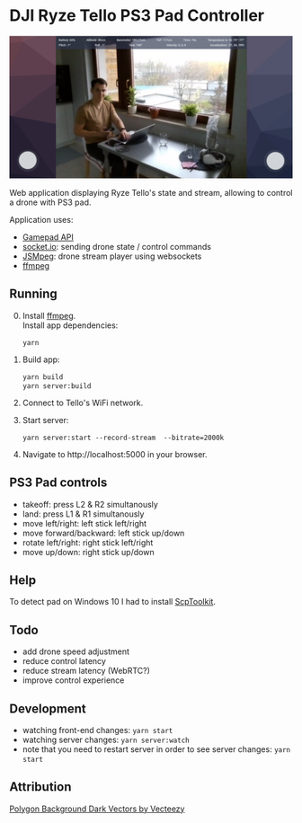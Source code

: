 # DJI Ryze Tello PS3 Pad Controller

![screenshot](https://raw.githubusercontent.com/jamOne-/tello-ps3-controller/master/screenshots/2019-11-13.png)

Web application displaying Ryze Tello's state and stream, allowing to control a drone with PS3 pad.

Application uses:

- [Gamepad API](https://developer.mozilla.org/en-US/docs/Web/API/Gamepad_API/Using_the_Gamepad_API)
- [socket.io](https://github.com/socketio/socket.io): sending drone state / control commands
- [JSMpeg](https://github.com/phoboslab/jsmpeg): drone stream player using websockets
- [ffmpeg](https://ffmpeg.org)

## Running

0. Install [ffmpeg](https://ffmpeg.org). \
   Install app dependencies:
   ```
   yarn
   ```
1. Build app:

   ```
   yarn build
   yarn server:build
   ```

1. Connect to Tello's WiFi network.
1. Start server:

   ```
   yarn server:start --record-stream  --bitrate=2000k
   ```

1. Navigate to http://localhost:5000 in your browser.

## PS3 Pad controls

- takeoff: press L2 & R2 simultanously
- land: press L1 & R1 simultanously
- move left/right: left stick left/right
- move forward/backward: left stick up/down
- rotate left/right: right stick left/right
- move up/down: right stick up/down

## Help

To detect pad on Windows 10 I had to install [ScpToolkit](https://github.com/nefarius/ScpToolkit).

## Todo

- add drone speed adjustment
- reduce control latency
- reduce stream latency (WebRTC?)
- improve control experience

## Development

- watching front-end changes: `yarn start`
- watching server changes: `yarn server:watch`
- note that you need to restart server in order to see server changes: `yarn start`

## Attribution

[Polygon Background Dark Vectors by Vecteezy](https://www.vecteezy.com/free-vector/polygon-background-dark)

